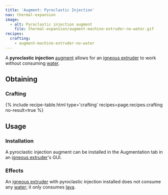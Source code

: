 ```yaml
---
title: 'Augment: Pyroclastic Injection'
nav: thermal-expansion
image:
  - alt: Pyroclastic injection augment
    file: thermal-expansion/augment-machine-extruder-no-water.gif
recipes:
  crafting:
    - augment-machine-extruder-no-water
---
```


A **pyroclastic injection** [augment](/docs/augments/) allows for an [igneous
extruder](/docs/igneous-extruder/) to work without consuming
[water](https://minecraft.gamepedia.com/Water).


Obtaining
---------

### Crafting
{% include recipe-table.html type='crafting' recipes=page.recipes.crafting no-result=true %}


Usage
-----

### Installation
A pyroclastic injection augment can be installed in the Augmentation tab in an
[igneous extruder](/docs/igneous-extruder/)'s GUI.

### Effects
An [igneous extruder](/docs/igneous-extruder/) with pyroclastic injection
installed does not consume any [water](https://minecraft.gamepedia.com/Water);
it only consumes [lava](https://minecraft.gamepedia.com/Lava).
